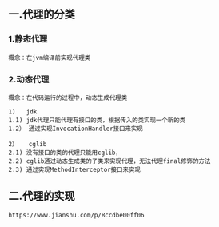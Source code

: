 ## 一.代理的分类

### 1.静态代理
```
概念：在jvm编译前实现代理类
```

### 2.动态代理
```
概念：在代码运行的过程中，动态生成代理类
```
```
1)   jdk
1.1) jdk代理只能代理有接口的类，根据传入的类实现一个新的类
1.2） 通过实现InvocationHandler接口来实现

2）   cglib
2.1) 没有接口的类的代理只能用cglib，
2.2) cglib通过动态生成类的子类来实现代理，无法代理final修饰的方法
2.3) 通过实现MethodInterceptor接口来实现
```

## 二.代理的实现
```
https://www.jianshu.com/p/8ccdbe00ff06
```